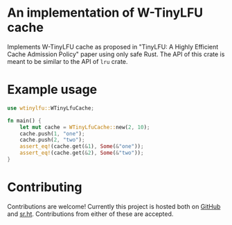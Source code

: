 # An implementation of W-TinyLFU cache

Implements W-TinyLFU cache as proposed in "TinyLFU: A Highly Efficient
Cache Admission Policy" paper using only safe Rust. The API of this
crate is meant to be similar to the API of `lru` crate.

# Example usage

```rust
use wtinylfu::WTinyLfuCache;

fn main() {
    let mut cache = WTinyLfuCache::new(2, 10);
    cache.push(1, "one");
    cache.push(2, "two");
    assert_eq!(cache.get(&1), Some(&"one"));
    assert_eq!(cache.get(&2), Some(&"two"));
}
```

# Contributing

Contributions are welcome! Currently this project is hosted both on
[GitHub](https://github.com/asyncth/wtinylfu) and
[sr.ht](https://git.sr.ht/~asyncth/wtinylfu). Contributions from either
of these are accepted.
